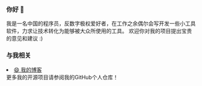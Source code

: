 <h3 class="heading-element" dir="auto">你好 👋</h3>
我是一名中国的程序员，反数字极权爱好者，在工作之余偶尔会写开发一些小工具软件，力求让技术转化为能够被大众所使用的工具。
欢迎你对我的项目提出宝贵的意见和建议 :)

<h3 class="heading-element" dir="auto">与我相关</h3>
<li><a href="https://programgame010.blogspot.com" rel="nofollow">😄  我的博客</a></li>
更多我的开源项目请参阅我的GitHub个人仓库！


<!---
vforfree/vforfree is a ✨ special ✨ repository because its `README.md` (this file) appears on your GitHub profile.
You can click the Preview link to take a look at your changes.
--->
